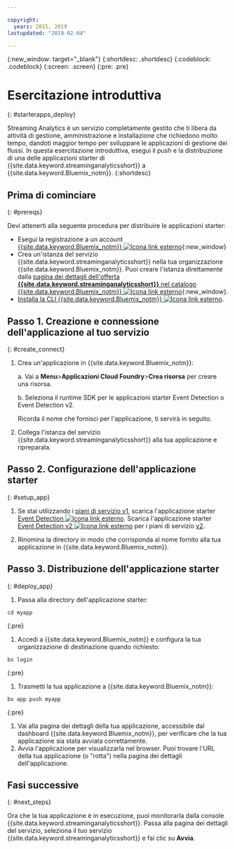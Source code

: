 ```yaml
---

copyright:
  years: 2015, 2019
lastupdated: "2019-02-04"

---
```


<!-- Attribute definitions -->
{:new_window: target="_blank"}
{:shortdesc: .shortdesc}
{:codeblock: .codeblock}
{:screen: .screen}
{:pre: .pre}

# Esercitazione introduttiva
{: #starterapps_deploy}

Streaming Analytics è un servizio completamente gestito che ti libera da attività di gestione, amministrazione e installazione che richiedono molto tempo, dandoti maggior tempo per sviluppare le applicazioni di gestione dei flussi. In questa esercitazione introduttiva, esegui il push e la distribuzione di una delle applicazioni starter di {{site.data.keyword.streaminganalyticsshort}} a {{site.data.keyword.Bluemix_notm}}.
{:shortdesc}


## Prima di cominciare
{: #prereqs}

Devi attenerti alla seguente procedura per distribuire le applicazioni starter:

* Esegui la registrazione a un account [{{site.data.keyword.Bluemix_notm}} ![Icona link esterno](../../icons/launch-glyph.svg "Icona link esterno")](https://{DomainName}/registration){:new_window}
* Crea un'istanza del servizio {{site.data.keyword.streaminganalyticsshort}} nella tua organizzazione {{site.data.keyword.Bluemix_notm}}. Puoi creare l'istanza direttamente dalla [pagina dei dettagli dell'offerta **{{site.data.keyword.streaminganalyticsshort}}** nel catalogo {{site.data.keyword.Bluemix_notm}} ![Icona link esterno](../../icons/launch-glyph.svg "Icona link esterno")](https://{DomainName}/catalog/services/streaming-analytics/){:new_window}.  
* [Installa la CLI {{site.data.keyword.Bluemix_notm}} ![Icona link esterno](../../icons/launch-glyph.svg "Icona link esterno")](/docs/cli?topic=cloud-cli-install-ibmcloud-cli#install-ibmcloud-cli).



## Passo 1. Creazione e connessione dell'applicazione al tuo servizio
{: #create_connect}

1. Crea un'applicazione in {{site.data.keyword.Bluemix_notm}}:

    a. Vai a **Menu**>**Applicazioni Cloud Foundry**>**Crea risorsa** per creare una risorsa.

    b. Seleziona il runtime SDK per le applicazioni starter Event Detection o Event Detection v2.

    Ricorda il nome che fornisci per l'applicazione, ti servirà in seguito.
1. Collega l'istanza del servizio {{site.data.keyword.streaminganalyticsshort}} alla tua applicazione e ripreparala.

## Passo 2. Configurazione dell'applicazione starter
{: #setup_app}

1. Se stai utilizzando i [piani di servizio v1](/docs/services/StreamingAnalytics?topic=StreamingAnalytics-service_plans#service_plans), scarica l'applicazione starter [Event Detection ![Icona link esterno](../../icons/launch-glyph.svg "Icona link esterno")](https://streams-github-samples.mybluemix.net/?get=QuickStart/EventDetection). Scarica l'applicazione starter [Event Detection v2 ![Icona link esterno](../../icons/launch-glyph.svg "Icona link esterno")](https://streams-github-samples.mybluemix.net/?get=QuickStart%2FBeta201801%2FEventDetectionV2) per i piani di servizio [v2](/docs/services/StreamingAnalytics?topic=StreamingAnalytics-service_plans#service_plans).

1. Rinomina la directory in modo che corrisponda al nome fornito alla tua applicazione in {{site.data.keyword.Bluemix_notm}}.

## Passo 3. Distribuzione dell'applicazione starter
{: #deploy_app}

1. Passa alla directory dell'applicazione starter:
  <pre><code>cd myapp</code></pre>
  {:pre}

1. Accedi a {{site.data.keyword.Bluemix_notm}} e configura
la tua organizzazione di destinazione quando richiesto:
  <pre><code>bx login</code></pre>
  {:pre}

1. Trasmetti la tua applicazione a {{site.data.keyword.Bluemix_notm}}:
  <pre><code>bx app push myapp</code></pre>
  {:pre}

1. Vai alla pagina dei dettagli della tua applicazione, accessibile dal dashboard {{site.data.keyword.Bluemix_notm}}, per verificare che la tua applicazione sia stata avviata correttamente.
1. Avvia l'applicazione per visualizzarla nel browser. Puoi trovare l'URL della tua applicazione (o "rotta") nella pagina dei dettagli dell'applicazione.

## Fasi successive
{: #next_steps}

Ora che la tua applicazione è in esecuzione, puoi monitorarla dalla console {{site.data.keyword.streaminganalyticsshort}}. Passa alla pagina dei dettagli del servizio, seleziona il tuo servizio {{site.data.keyword.streaminganalyticsshort}} e fai clic su **Avvia**.
